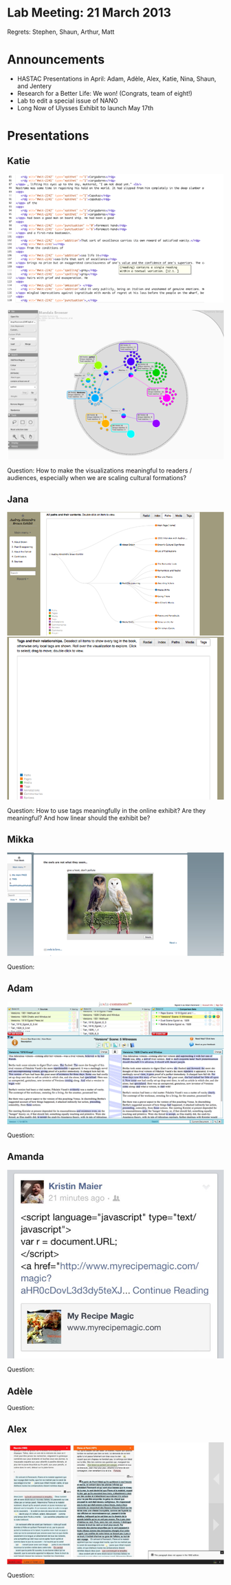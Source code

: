 # Lab Meeting: 21 March 2013

Regrets: Stephen, Shaun, Arthur, Matt 

# Announcements 

* HASTAC Presentations in April: Adam, Adèle, Alex, Katie, Nina, Shaun, and Jentery
* Research for a Better Life: We won! (Congrats, team of eight!) 
* Lab to edit a special issue of NANO
* Long Now of Ulysses Exhibit to launch May 17th

# Presentations

## Katie 

![Katie's Image](tanigawa1.png)

![Katie's Image](tanigawa2.png)

Question: How to make the visualizations meaningful to readers / audiences, especially when we are scaling cultural formations? 

## Jana 

![Jana's Image](jana1.png)
![Jana's Image](jana2.png) 

Question: How to use tags meaningfully in the online exhibit? Are they meaningful? And how linear should the exhibit be? 

## Mikka 

![Mikka's Image](jacobsen.png)

Question: 

## Adam 

![Adam's Image](hammond.png)

Question: 

## Amanda

![Amanda's Image](hansen.jpeg)

Question: 

## Adèle

Question: 

## Alex

![Alex's Image](alex.jpg) 

Question:

